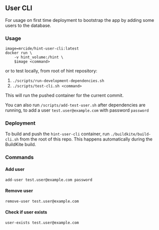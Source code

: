 ## User CLI
For usage on first time deployment to bootstrap the app by adding some users 
to the database.

### Usage

    image=mrcide/hint-user-cli:latest
    docker run \
        -v hint_volume:/hint \
        $image <command>

or to test locally, from root of hint repository:
1. `./scripts/run-development-dependencies.sh`
1. `./scripts/test-cli.sh <command>`

This will run the pushed container for the current commit. 

You can also run `/scripts/add-test-user.sh` after dependencies are running, to add a user `test.user@example.com` with
password `password` 

### Deployment
To build and push the `hint-user-cli` container, run `./buildkite/build-cli.sh` from the root of this repo.
This happens automatically during the BuildKite build.

### Commands
#### Add user

    add-user test.user@example.com password
    
#### Remove user

    remove-user test.user@example.com
    
#### Check if user exists
 
    user-exists test.user@example.com   

